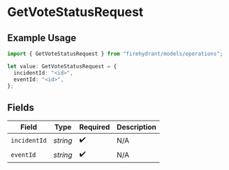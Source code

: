 # GetVoteStatusRequest

## Example Usage

```typescript
import { GetVoteStatusRequest } from "firehydrant/models/operations";

let value: GetVoteStatusRequest = {
  incidentId: "<id>",
  eventId: "<id>",
};
```

## Fields

| Field              | Type               | Required           | Description        |
| ------------------ | ------------------ | ------------------ | ------------------ |
| `incidentId`       | *string*           | :heavy_check_mark: | N/A                |
| `eventId`          | *string*           | :heavy_check_mark: | N/A                |